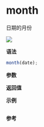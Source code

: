 # month

日期的月份

![](https://img.shields.io/badge/-Date-blue)

**语法**

```js
month(date);
```

**参数**

**返回值**

**示例**

```js

```

**参考**
